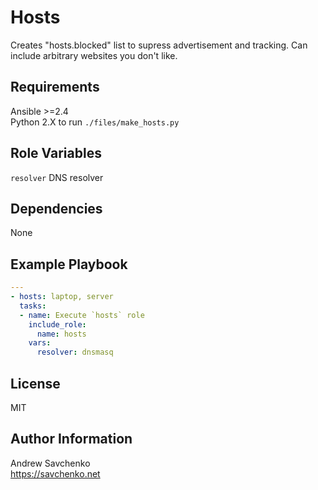 Hosts
=========
Creates "hosts.blocked" list to supress advertisement and tracking.
Can include arbitrary websites you don't like.

Requirements
------------
Ansible >=2.4  
Python 2.X to run `./files/make_hosts.py`

Role Variables
--------------
`resolver` DNS resolver

Dependencies
------------
None

Example Playbook
----------------
```yaml
---
- hosts: laptop, server
  tasks:
  - name: Execute `hosts` role
    include_role:
      name: hosts
    vars:
      resolver: dnsmasq
```

License
-------
MIT

Author Information
------------------
Andrew Savchenko  
https://savchenko.net
